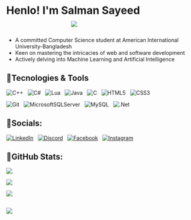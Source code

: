 # Henlo! I'm Salman Sayeed &nbsp; &nbsp; &nbsp; &nbsp; &nbsp; &nbsp; &nbsp; &nbsp; &nbsp; &nbsp; &nbsp; &nbsp; &nbsp; &nbsp; &nbsp; &nbsp; &nbsp; &nbsp; &nbsp; &nbsp; &nbsp; &nbsp; &nbsp; &nbsp; [![](https://visitcount.itsvg.in/api?id=salman-sayeed&icon=7&color=0)](https://visitcount.itsvg.in)
- A committed Computer Science student at American International University-Bangladesh
- Keen on mastering the intricacies of web and software development
- Actively delving into Machine Learning and Artificial Intelligence
  
## 💠Tecnologies & Tools
![C++](https://img.shields.io/badge/c++-%2300599C.svg?style=for-the-badge&logo=c%2B%2B&logoColor=white) &nbsp; ![C#](https://img.shields.io/badge/c%23-%23239120.svg?style=for-the-badge&logo=csharp&logoColor=white) &nbsp; ![Lua](https://img.shields.io/badge/lua-%232C2D72.svg?style=for-the-badge&logo=lua&logoColor=white) &nbsp; ![Java](https://img.shields.io/badge/java-%23ED8B00.svg?style=for-the-badge&logo=openjdk&logoColor=white) &nbsp; ![C](https://img.shields.io/badge/c-%2300599C.svg?style=for-the-badge&logo=c&logoColor=white) &nbsp; ![HTML5](https://img.shields.io/badge/html5-%23E34F26.svg?style=for-the-badge&logo=html5&logoColor=white) &nbsp; ![CSS3](https://img.shields.io/badge/css3-%231572B6.svg?style=for-the-badge&logo=css3&logoColor=white) <br/>

![Git](https://img.shields.io/badge/git-%23F05033.svg?style=for-the-badge&logo=git&logoColor=white) &nbsp; ![MicrosoftSQLServer](https://img.shields.io/badge/Microsoft%20SQL%20Server-CC2927?style=for-the-badge&logo=microsoft%20sql%20server&logoColor=white) &nbsp; ![MySQL](https://img.shields.io/badge/mysql-4479A1.svg?style=for-the-badge&logo=mysql&logoColor=white) &nbsp; ![.Net](https://img.shields.io/badge/.NET-5C2D91?style=for-the-badge&logo=.net&logoColor=white) 

## 💠Socials:
[![LinkedIn](https://img.shields.io/badge/linkedin-%230077B5.svg?logo=linkedin&logoColor=white)](https://linkedin.com/in/salmansayeed25) &nbsp; [![Discord](https://img.shields.io/badge/Discord-%235865F2.svg?logo=discord&logoColor=white)](https://discord.gg/728235819776737291) &nbsp; [![Facebook](https://img.shields.io/badge/Facebook-%231877F2.svg?logo=Facebook&logoColor=white)](https://facebook.com/salmansayeed.25) &nbsp; [![Instagram](https://img.shields.io/badge/Instagram-%23E4405F.svg?logo=Instagram&logoColor=white)](https://www.instagram.com/salman_bin_lemon)


## 💠GitHub Stats:

![](https://github-readme-streak-stats.herokuapp.com/?user=salman-sayeed&theme=tokyonight&hide_border=true)<br/>

![](https://github-readme-stats.vercel.app/api?username=salman-sayeed&theme=tokyonight&hide_border=true&include_all_commits=false&count_private=false)<br/>

![](https://github-readme-stats.vercel.app/api/top-langs/?username=salman-sayeed&theme=tokyonight&hide_border=true&include_all_commits=false&count_private=false&layout=compact)


## 
[![](https://visitcount.itsvg.in/api?id=salman-sayeed&icon=7&color=0)](https://visitcount.itsvg.in)

